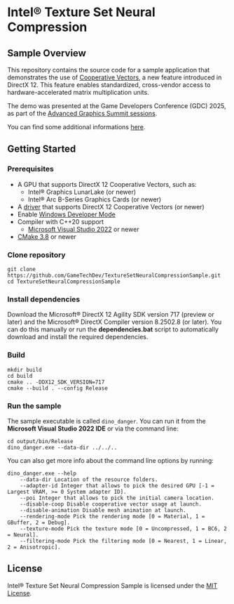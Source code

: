 # Intel® Texture Set Neural Compression

## Sample Overview
This repository contains the source code for a sample application that demonstrates the use of [Cooperative Vectors](https://devblogs.microsoft.com/directx/enabling-neural-rendering-in-directx-cooperative-vector-support-coming-soon/), a new feature introduced in DirectX 12. This feature enables standardized, cross-vendor access to hardware-accelerated matrix multiplication units.

The demo was presented at the Game Developers Conference (GDC) 2025, as part of the [Advanced Graphics Summit sessions](https://schedule.gdconf.com/session/advanced-graphics-summit-cooperative-vectors-and-neural-rendering/911753).

You can find some additional informations [here](https://community.intel.com/t5/Blogs/Tech-Innovation/Artificial-Intelligence-AI/Intel-Co-Presents-Cooperative-Vectors-with-Microsoft-at-Game/post/1674845).

## Getting Started

### Prerequisites
* A GPU that supports DirectX 12 Cooperative Vectors, such as:
  * Intel® Graphics LunarLake (or newer)
  * Intel® Arc B-Series Graphics Cards (or newer)
* A [driver](https://www.intel.com/content/www/us/en/download/785597) that supports DirectX 12 Cooperative Vectors (or newer)
* Enable [Windows Developer Mode](https://learn.microsoft.com/en-us/windows/apps/get-started/enable-your-device-for-development)
* Compiler with C++20 support
  * [Microsoft Visual Studio 2022](https://www.visualstudio.com/) or newer
* [CMake 3.8](https://cmake.org/) or newer

### Clone repository

    git clone https://github.com/GameTechDev/TextureSetNeuralCompressionSample.git
    cd TextureSetNeuralCompressionSample

### Install dependencies

Download the Microsoft® DirectX 12 Agility SDK version 717 (preview or later) and the Microsoft® DirectX Compiler version 8.2502.8 (or later). You can do this manually or run the **dependencies.bat** script to automatically download and install the required dependencies.

### Build

    mkdir build
    cd build
    cmake .. -DDX12_SDK_VERSION=717
    cmake --build . --config Release

### Run the sample

The sample executable is called `dino_danger`. You can run it from the **Microsoft Visual Studio 2022 IDE** or via the command line:

    cd output/bin/Release
    dino_danger.exe --data-dir ../../..

You can also get more info about the command line options by running:

    dino_danger.exe --help
        --data-dir Location of the resource folders.
        --adapter-id Integer that allows to pick the desired GPU [-1 = Largest VRAM, >= 0 System adapter ID].
        --poi Integer that allows to pick the initial camera location.
        --disable-coop Disable cooperative vector usage at launch.
        --disable-animation Disable mesh animation at launch.
        --rendering-mode Pick the rendering mode [0 = Material, 1 = GBuffer, 2 = Debug].
        --texture-mode Pick the texture mode [0 = Uncompressed, 1 = BC6, 2 = Neural].
        --filtering-mode Pick the filtering mode [0 = Nearest, 1 = Linear, 2 = Anisotropic].

## License
Intel® Texture Set Neural Compression Sample is licensed under the [MIT License](LICENSE).
